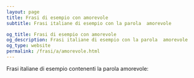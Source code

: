 ```yaml
---
layout: page
title: Frasi di esempio con amorevole 
subtitle: Frasi italiane di esempio con la parola  amorevole

og_title: Frasi di esempio con amorevole 
og_description: Frasi italiane di esempio con la parola  amorevole
og_type: website
permalink: /frasi/a/amorevole.html
---
```


Frasi italiane di esempio contenenti la parola amorevole:


